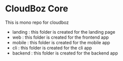 # CloudBoz Core
This is mono repo for cloudboz
- landing : this folder is created for the landing page
- web : this folder is created for the frontend app
- mobile : this folder is created for the mobile app
- cli : this folder is created for the cli app
- backend : this folder is created for the backend app